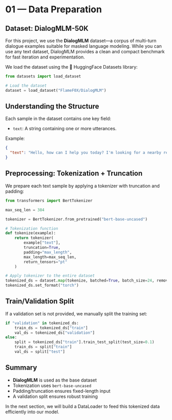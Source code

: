 
# 01 — Data Preparation

## Dataset: DialogMLM-50K

For this project, we use the **DialogMLM** dataset—a corpus of multi-turn dialogue examples suitable for masked language modeling. While you can use any text dataset, DialogMLM provides a clean and compact benchmark for fast iteration and experimentation.

We load the dataset using the 🤗 HuggingFace Datasets library:

```python
from datasets import load_dataset

# Load the dataset
dataset = load_dataset("FlameF0X/DialogMLM")
```

## Understanding the Structure

Each sample in the dataset contains one key field:

* `text`: A string containing one or more utterances.

Example:

```json
{
  "text": "Hello, how can I help you today? I'm looking for a nearby restaurant."
}
```

## Preprocessing: Tokenization + Truncation

We prepare each text sample by applying a tokenizer with truncation and padding:

```python
from transformers import BertTokenizer

max_seq_len = 384

tokenizer = BertTokenizer.from_pretrained("bert-base-uncased")

# Tokenization function
def tokenize(example):
    return tokenizer(
        example["text"],
        truncation=True,
        padding="max_length",
        max_length=max_seq_len,
        return_tensors="pt"
    )

# Apply tokenizer to the entire dataset
tokenized_ds = dataset.map(tokenize, batched=True, batch_size=24, remove_columns=["text"])
tokenized_ds.set_format("torch")
```

## Train/Validation Split

If a validation set is not provided, we manually split the training set:

```python
if "validation" in tokenized_ds:
    train_ds = tokenized_ds["train"]
    val_ds = tokenized_ds["validation"]
else:
    split = tokenized_ds["train"].train_test_split(test_size=0.1)
    train_ds = split["train"]
    val_ds = split["test"]
```

## Summary

* **DialogMLM** is used as the base dataset
* Tokenization uses `bert-base-uncased`
* Padding/truncation ensures fixed-length input
* A validation split ensures robust training

In the next section, we will build a DataLoader to feed this tokenized data efficiently into our model.
